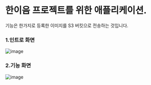 # 한이음 프로젝트를 위한 애플리케이션.  

기능은 한가지로 등록한 이미지를 S3 버킷으로 전송하는 것입니다.

### 1.인트로 화면
![image](https://user-images.githubusercontent.com/31676033/96154462-cbbb2180-0f49-11eb-9934-dfa9af661e3c.png)

### 2.기능 화면
![image](https://user-images.githubusercontent.com/31676033/96154700-1046bd00-0f4a-11eb-9a34-a08e2a0ea2bb.png)
